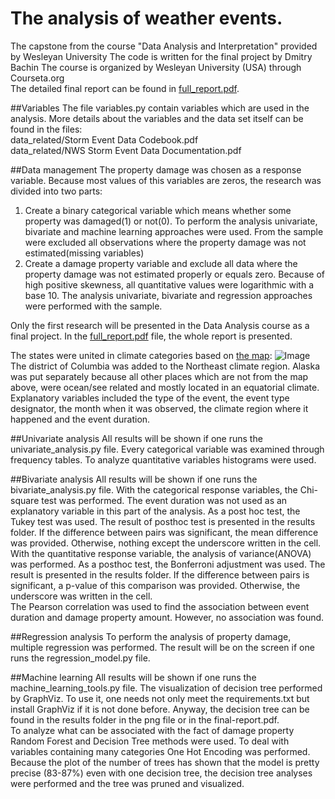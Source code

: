 # The analysis of weather events.
The capstone from the course "Data Analysis and Interpretation" provided by Wesleyan University
The code is written for the final project by Dmitry Bachin
The course is organized by Wesleyan University (USA) through Courseta.org<br>
The detailed final report can be found in [full_report.pdf](https://github.com/DmitryBachin/Data-Analysis-Capstone/blob/master/full_report.pdf).

##Variables
The file variables.py contain variables which are used in the analysis. 
More details about the variables and the data set itself can be found in the files:<br>
data_related/Storm Event Data Codebook.pdf<br>
data_related/NWS Storm Event Data Documentation.pdf

##Data management
The property damage was chosen as a response variable. Because most values of this variables are zeros, the research was divided into two parts:
1) Create a binary categorical variable which means whether some property was damaged(1) or not(0). To perform the analysis univariate, bivariate and machine learning approaches were used. From the sample were excluded all observations where the property damage was not estimated(missing variables)
2) Create a damage property variable and exclude all data where the property damage was not estimated properly or equals zero. Because of high positive skewness, all quantitative values were logarithmic with a base 10. The analysis univariate, bivariate and regression approaches were performed with the sample.  <br>

Only the first research will be presented in the Data Analysis course as a final project. In the [full_report.pdf](https://github.com/DmitryBachin/Data-Analysis-Capstone/blob/master/full_report.pdf) file, the whole report is presented. 

The states were united in climate categories based on [the map](https://www.ncdc.noaa.gov/monitoring-references/maps/us-climate-regions.php): 
![Image](https://www.ncdc.noaa.gov/monitoring-references/maps/images/us-climate-regions.gif "icon")<br>
The district of Columbia was added to the Northeast climate region. Alaska was put separately because all other places which are not from the map above, were ocean/see related and mostly located in an equatorial climate. 
Explanatory variables included the type of the event, the event type designator,  the month when it was observed,  the climate region where it happened and the event duration.


##Univariate analysis
All results will be shown if one runs the univariate_analysis.py file. 
Every categorical variable was examined through frequency tables. To analyze quantitative variables histograms were used.

##Bivariate analysis
All results will be shown if one runs the bivariate_analysis.py file.
With the categorical response variables, the Chi-square test was performed. The event duration was not used as an explanatory variable in this part of the analysis. As a post hoc test, the Tukey test was used. The result of posthoc test is presented in the results folder. If the difference between pairs was significant, the mean difference was provided. Otherwise, nothing except the underscore written in the cell. <br>
With the quantitative response variable, the analysis of variance(ANOVA) was performed. As a posthoc test, the Bonferroni adjustment was used. The result is presented in the results folder. If the difference between pairs is significant, a p-value of this comparison was provided. Otherwise, the underscore was written in the cell.<br>
The Pearson correlation was used to find the association between event duration and damage property amount. However, no association was found.


##Regression analysis
To perform the analysis of property damage, multiple regression was performed. The result will be on the screen if one runs the regression_model.py file.

##Machine learning
All results will be shown if one runs the machine_learning_tools.py file.
The visualization of decision tree performed by GraphViz. To use it, one needs not only meet the requirements.txt but install GraphViz if it is not done before. Anyway, the decision tree can be found in the results folder in the png file or in the final-report.pdf.<br>
To analyze what can be associated with the fact of damage property Random Forest and Decision Tree methods were used.
To deal with variables containing many categories One Hot Encoding was performed.
Because the plot of the number of trees has shown that the model is pretty precise (83-87%) even with one decision tree, the decision tree analyses were performed and the tree was pruned and visualized.


 
